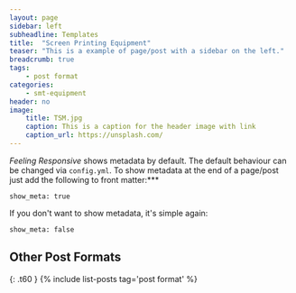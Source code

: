 ```yaml
---
layout: page
sidebar: left
subheadline: Templates
title:  "Screen Printing Equipment"
teaser: "This is a example of page/post with a sidebar on the left."
breadcrumb: true
tags:
    - post format
categories:
    - smt-equipment
header: no
image:
    title: TSM.jpg
    caption: This is a caption for the header image with link
    caption_url: https://unsplash.com/
---
```

*Feeling Responsive* shows metadata by default. The default behaviour can be changed via `config.yml`. To show metadata at the end of a page/post just add the following to front matter:***
<!--more-->

~~~
show_meta: true
~~~

If you don't want to show metadata, it's simple again:

~~~
show_meta: false
~~~


## Other Post Formats
{: .t60 }
{% include list-posts tag='post format' %}
